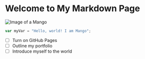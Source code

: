 # Welcome to My Markdown Page
![Image of a Mango](https://cdn.pixabay.com/photo/2016/02/23/17/36/mango-1218147_1280.png)

``` javascript
var myVar = "Hello, world! I am Mango";
```

- [ ] Turn on GitHub Pages
- [ ] Outline my portfolio
- [ ] Introduce myself to the world
